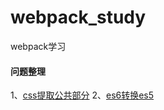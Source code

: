 # webpack_study
webpack学习

#### 问题整理
1、[css提取公共部分](https://github.com/smallmonsters/webpack_study/issues/2)
2、[es6转换es5](https://github.com/smallmonsters/webpack_study/issues/3)

